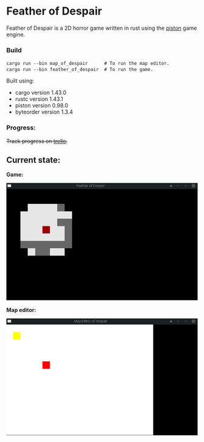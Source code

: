 # Feather of Despair

Feather of Despair is a 2D horror game written in rust using the [piston](https://github.com/PistonDevelopers/piston) game engine.

### Build
```
cargo run --bin map_of_despair      # To run the map editor.
cargo run --bin feather_of_despair  # To run the game.
```
Built using:
* cargo version 1.43.0
* rustc version 1.43.1
* piston version 0.98.0
* byteorder version 1.3.4

### Progress:
~~Track progress on [trello](https://trello.com/b/JS9bzLP3/featherofdespair).~~

## Current state:

**Game:**

<img src="extra/game.0.3.0.gif" />

**Map editor:**

<img src="extra/map.editor.0.3.1.gif" />


